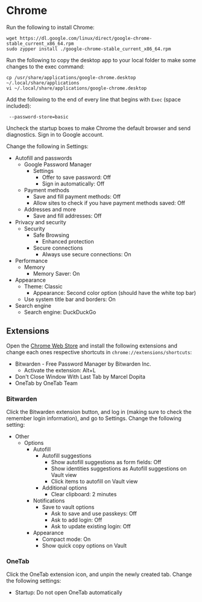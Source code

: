 # Chrome

Run the following to install Chrome:

```
wget https://dl.google.com/linux/direct/google-chrome-stable_current_x86_64.rpm
sudo zypper install ./google-chrome-stable_current_x86_64.rpm
```

Run the following to copy the desktop app to your local folder to make some changes to the exec command:

```
cp /usr/share/applications/google-chrome.desktop ~/.local/share/applications
vi ~/.local/share/applications/google-chrome.desktop
```

Add the following to the end of every line that begins with `Exec` (space included):

```
 --password-store=basic
 ```

Uncheck the startup boxes to make Chrome the default browser and send diagnostics. Sign in to Google account.

Change the following in Settings:

- Autofill and passwords
  - Google Password Manager
    - Settings
      - Offer to save password: Off
      - Sign in automatically: Off
  - Payment methods
    - Save and fill payment methods: Off
    - Allow sites to check if you have payment methods saved: Off
  - Addresses and more
    - Save and fill addresses: Off
- Privacy and security
  - Security
    - Safe Browsing
      - Enhanced protection
    - Secure connections
      - Always use secure connections: On
- Performance
  - Memory
    - Memory Saver: On
- Appearance
  - Theme: Classic
    - Appearance: Second color option (should have the white top bar)
  - Use system title bar and borders: On
- Search engine
  - Search engine: DuckDuckGo

## Extensions

Open the [Chrome Web Store](https://chromewebstore.google.com/) and install the following extensions and change each ones respective shortcuts in `chrome://extensions/shortcuts`:

- Bitwarden - Free Password Manager by Bitwarden Inc.
  - Activate the extension: Alt+L
- Don't Close Window With Last Tab by Marcel Dopita
- OneTab by OneTab Team

### Bitwarden

Click the Bitwarden extension button, and log in (making sure to check the remember login information), and go to Settings. Change the following setting:

- Other
	- Options
		- Autofill
          - Autofill suggestions
            - Show autofill suggestions as form fields: Off
            - Show identities suggestions as Autofill suggestions on Vault view
            - Click items to autofill on Vault view
		  - Additional options
			- Clear clipboard: 2 minutes
        - Notifications
          - Save to vault options
            - Ask to save and use passkeys: Off
            - Ask to add login: Off
            - Ask to update existing login: Off
        - Appearance
          - Compact mode: On
          - Show quick copy options on Vault

### OneTab

Click the OneTab extension icon, and unpin the newly created tab. Change the following settings:

- Startup: Do not open OneTab automatically
